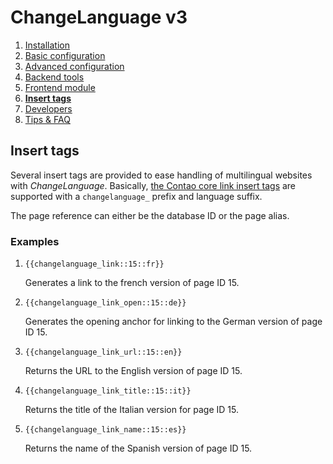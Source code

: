 # ChangeLanguage v3

1. [Installation](01-installation.md)
2. [Basic configuration](02-basics.md)
3. [Advanced configuration](03-advanced.md)
4. [Backend tools](04-backend.md)
5. [Frontend module](05-frontend-module.md)
6. [**Insert tags**](06-inserttags.md)
7. [Developers](07-developers.md)
8. [Tips & FAQ](08-tips-faq.md)


## Insert tags

Several insert tags are provided to ease handling of multilingual websites
with *ChangeLanguage*. Basically, [the Contao core link insert tags][1] are
supported with a `changelanguage_` prefix and language suffix.

The page reference can either be the database ID or the page alias.

### Examples

1. `{{changelanguage_link::15::fr}}`

    Generates a link to the french version of page ID 15.

2. `{{changelanguage_link_open::15::de}}`

    Generates the opening anchor for linking to the German version of page ID 15.

3. `{{changelanguage_link_url::15::en}}`

    Returns the URL to the English version of page ID 15.

4. `{{changelanguage_link_title::15::it}}`

    Returns the title of the Italian version for page ID 15.

5. `{{changelanguage_link_name::15::es}}`

    Returns the name of the Spanish version of page ID 15.


[1]: https://docs.contao.org/books/manual/3.5/en/04-managing-content/insert-tags.html#link-elements
